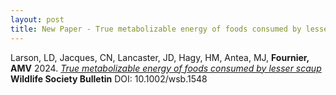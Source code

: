 ```yaml
---
layout: post
title: New Paper - True metabolizable energy of foods consumed by lesser scaup (Aythya affinis)
---
```



Larson, LD, Jacques, CN, Lancaster, JD, Hagy, HM, Antea, MJ, **Fournier, AMV** 2024.  [*True metabolizable energy of foods consumed by lesser scaup*](https://github.com/aurielfournier/aurielfournier.github.io/blob/master/_pdfs/Larson%20et%20al.%20Fournier%202024%20Wildlife%20Society%20Bulletin.pdf) **Wildlife Society Bulletin** DOI: 10.1002/wsb.1548
